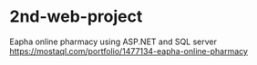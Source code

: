 # 2nd-web-project
Eapha online pharmacy using ASP.NET and SQL server
https://mostaql.com/portfolio/1477134-eapha-online-pharmacy
